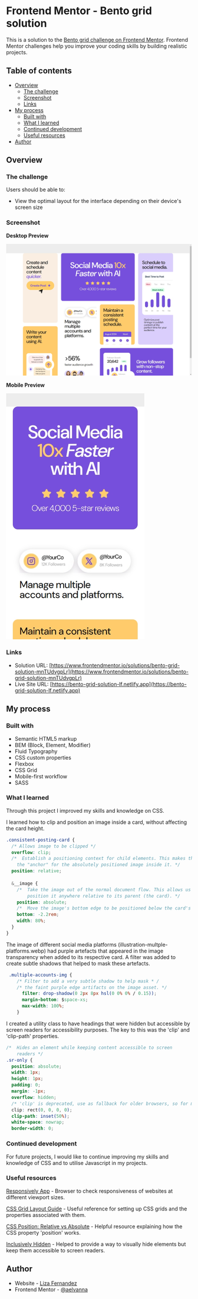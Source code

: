 # Frontend Mentor - Bento grid solution

This is a solution to the [Bento grid challenge on Frontend Mentor](https://www.frontendmentor.io/challenges/bento-grid-RMydElrlOj). Frontend Mentor challenges help you improve your coding skills by building realistic projects.

## Table of contents

- [Overview](#overview)
  - [The challenge](#the-challenge)
  - [Screenshot](#screenshot)
  - [Links](#links)
- [My process](#my-process)
  - [Built with](#built-with)
  - [What I learned](#what-i-learned)
  - [Continued development](#continued-development)
  - [Useful resources](#useful-resources)
- [Author](#author)

## Overview

### The challenge

Users should be able to:

- View the optimal layout for the interface depending on their device's screen size

### Screenshot

**Desktop Preview**

![Desktop Preview](./desktop-preview.jpeg)

**Mobile Preview**

![Mobile Preview](./mobile-preview.jpeg)

### Links

- Solution URL: [https://www.frontendmentor.io/solutions/bento-grid-solution-mnTUdvgpLr](https://www.frontendmentor.io/solutions/bento-grid-solution-mnTUdvgpLr)
- Live Site URL: [https://bento-grid-solution-lf.netlify.app](https://bento-grid-solution-lf.netlify.app)

## My process

### Built with

- Semantic HTML5 markup
- BEM (Block, Element, Modifier)
- Fluid Typography
- CSS custom properties
- Flexbox
- CSS Grid
- Mobile-first workflow
- SASS

### What I learned

Through this project I improved my skills and knowledge on CSS.

I learned how to clip and position an image inside a card, without affecting the card height.

```css
.consistent-posting-card {
  /* Allows image to be clipped */
  overflow: clip;
  /*  Establish a positioning context for child elements. This makes the card
    the "anchor" for the absolutely positioned image inside it. */
  position: relative;

  &__image {
    /*  Take the image out of the normal document flow. This allows us to
        position it anywhere relative to its parent (the card). */
    position: absolute;
    /*  Move the image's bottom edge to be positioned below the card's bottom edge. */
    bottom: -2.2rem;
    width: 80%;
  }
}
```

The image of different social media platforms (illustration-multple-platforms.webp) had purple artefacts that appeared in the image transparency when added to its respective card. A filter was added to create subtle shadows that helped to mask these artefacts.

```css
 .multiple-accounts-img {
    /* Filter to add a very subtle shadow to help mask * /
    /* the faint purple edge artifacts on the image asset. */
      filter: drop-shadow(0 2px 8px hsl(0 0% 0% / 0.15));
      margin-bottom: $space-xs;
      max-width: 100%;
    }
```

I created a utility class to have headings that were hidden but accessible by screen readers for accessibility purposes. The key to this was the 'clip' and 'clip-path' properties.

```css
/*  Hides an element while keeping content accessible to screen
    readers */
.sr-only {
  position: absolute;
  width: 1px;
  height: 1px;
  padding: 0;
  margin: -1px;
  overflow: hidden;
  /* 'clip' is deprecated, use as fallback for older browsers, so for modern browsers use clip-path */
  clip: rect(0, 0, 0, 0);
  clip-path: inset(50%);
  white-space: nowrap;
  border-width: 0;
```

### Continued development

For future projects, I would like to continue improving my skills and knowledge of CSS and to utilise Javascript in my projects.

### Useful resources

[Responsively App](https://responsively.app) - Browser to check responsiveness of websites at different viewport sizes.

[CSS Grid Layout Guide](https://css-tricks.com/snippets/css/complete-guide-grid/) - Useful reference for setting up CSS grids and the properties associated with them.

[CSS Position: Relative vs Absolute](https://dev.to/neshaz/css-position-relative-vs-position-absolute-26ok) - Helpful resource explaining how the CSS property 'position' works.

[Inclusively Hidden](https://css-tricks.com/inclusively-hidden/) - Helped to provide a way to visually hide elements but keep them accessible to screen readers.

## Author

- Website - [Liza Fernandez](https://www.lizafernandez.dev)
- Frontend Mentor - [@aelvanna](https://www.frontendmentor.io/profile/aelvanna)
